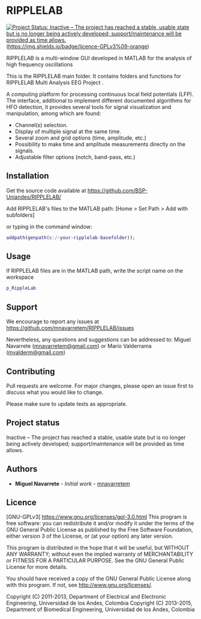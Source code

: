 # RIPPLELAB
[![Project Status: Inactive – The project has reached a stable, usable state but is no longer being actively developed; support/maintenance will be provided as time allows.](https://www.repostatus.org/badges/latest/inactive.svg)](https://www.repostatus.org/#inactive)
(https://img.shields.io/badge/licence-GPLv3%09-orange)

RIPPLELAB is a multi-window GUI developed in MATLAB for the analysis of high frequency oscillations

This is the RIPPLELAB main folder. It contains folders and functions for
RIPPLELAB Multi Analysis EEG Project . 

A computing platform for processing continuous local field potentials
(LFP). The interface, additional to implement different documented 
algorithms for HFO detection, it provides several tools for signal 
visualization and manipulation, among which are found:
 - Channel(s) selection.
 - Display of multiple signal at the same time.
 - Several zoom and grid options (time, amplitude, etc.)
 - Possibility to make time and amplitude measurements directly on the 
 signals.
 - Adjustable filter options (notch, band-pass, etc.)

## Installation
Get the source code available at https://github.com/BSP-Uniandes/RIPPLELAB/

Add RIPPLELAB's files to the MATLAB path: [Home > Set Path > Add with subfolders]

or typing in the command window:
``` Matlab
addpath(genpath(c:/~your-ripplelab-basefolder));
```

## Usage
If RIPPLELAB files are in the MATLAB path, write the script name on the workspace
``` Matlab
p_RippleLab
```

## Support
We encourage to report any issues at https://github.com/mnavarretem/RIPPLELAB/issues

Nevertheless, any questions and suggestions can be addressed to:
Miguel Navarrete (mnavarretem@gmail.com) or Mario Valderrama (mvalderm@gmail.com)

## Contributing
Pull requests are welcome. For major changes, please open an issue first to discuss what you would like to change.

Please make sure to update tests as appropriate.

## Project status
Inactive – The project has reached a stable, usable state but is no longer being actively developed; support/maintenance will be provided as time allows.

## Authors

* **Miguel Navarrete** - *Initial work* - [mnavarretem](https://github.com/mnavarretem)

## Licence
[GNU-GPLv3] https://www.gnu.org/licenses/gpl-3.0.html
This program is free software: you can redistribute it and/or modify
it under the terms of the GNU General Public License as published by
the Free Software Foundation, either version 3 of the License, or
(at your option) any later version.

This program is distributed in the hope that it will be useful,
but WITHOUT ANY WARRANTY; without even the implied warranty of
MERCHANTABILITY or FITNESS FOR A PARTICULAR PURPOSE.  See the
GNU General Public License for more details.

You should have received a copy of the GNU General Public License
along with this program.  If not, see <http://www.gnu.org/licenses/>.

Copyright (C) 2011-2013, Department of Electrical and Electronic Engineering, Universidad de los Andes, Colombia
Copyright (C) 2013-2015, Department of Biomedical Engineering, Universidad de los Andes, Colombia
